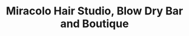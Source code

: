 ---
title: "Miracolo Hair Studio, Blow Dry Bar and Boutique"
url: /doylestown/miracolo-hair-studio-blow-dry-bar-and-boutique/
shop: hairdresser
---